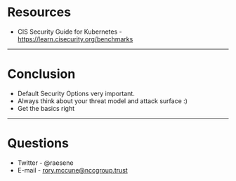 # Resources

* CIS Security Guide for Kubernetes - https://learn.cisecurity.org/benchmarks


---

# Conclusion

* Default Security Options very important.
* Always think about your threat model and attack surface :)
* Get the basics right

---

# Questions

* Twitter - @raesene
* E-mail - rory.mccune@nccgroup.trust
